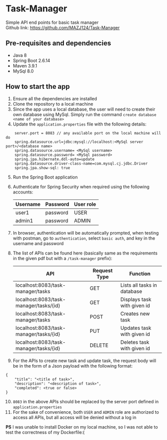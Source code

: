 # Task-Manager
Simple API end points for basic task manager  
Github link: https://github.com/MAZJ124/Task-Manager

## Pre-requisites and dependencies
* Java 8
* Spring Boot 2.6.14
* Maven 3.9.1
* MySql 8.0

## How to start the app
1. Ensure all the dependencies are installed 
2. Clone the repository to a local machine 
3. Since the app uses a local database, the user will need to create their own database using MySql. Simply run the command `create database <name of your database>`
4. Update the `application.properties` file with the following details: 
```
    server.port = 8083 // any available port on the local machine will do
    spring.datasource.url=jdbc:mysql://localhost:<MySql server port>/<database name>
    spring.datasource.username= <MySql username>
    spring.datasource.password= <MySql password>
    spring.jpa.hibernate.ddl-auto=update
    spring.datasource.driver-class-name=com.mysql.cj.jdbc.Driver
    spring.jpa.show-sql: true
```
5. Run the Spring Boot application 
6. Authenticate for Spring Security when required using the following accounts:

    | Username | Password | User role |
    |----------|----------|-----------|
    | user1    | password | USER      |
    | admin1   | password | ADMIN     |

8. In browser, authentication will be automatically prompted, when testing with postman, go to `authentication`, select `basic auth`, and key in the username and password

9. The list of APIs can be found here (basically same as the requirements in the given pdf but with a `/task-manager` prefix):
   
    | API | Request Type | Function |
    |----------|----------|-----------|
    | localhost:8083/task-manager/tasks    | GET | Lists all tasks in database      |
    | localhost:8083/task-manager/tasks/{id}   | GET | Displays task with given id     |
    | localhost:8083/task-manager/tasks    | POST | Creates new task      |
    | localhost:8083/task-manager/tasks/{id}   | PUT | Updates task with given id     |
    | localhost:8083/task-manager/tasks/{id}   | DELETE | Deletes task with given id     |

8. For the APIs to create new task and update task, the request body will be in the form of a Json payload with the following format:
```
{
    "title": "<title of task>",
    "description": "<description of task>",
    "completed": <true or false>
}
```

10. `8083` in the above APIs should be replaced by the server port defined in `application.properties`
11. For the sake of convenience, both `USER` and `ADMIN` role are authorized to access all APIs, but all access will be denied without a log in 

**PS**
I was unable to install Docker on my local machine, so I was not able to test the correctness of my Dockerfile:(